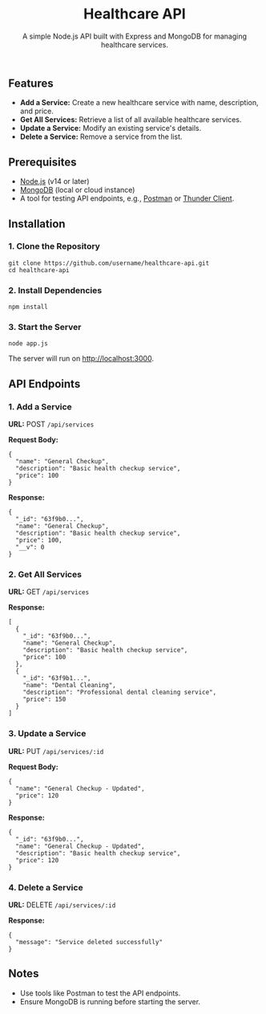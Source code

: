 

<header>
    <h1>Healthcare API</h1>
    <p>A simple Node.js API built with Express and MongoDB for managing healthcare services.</p>
</header>

<section>
    <h2>Features</h2>
    <ul>
        <li><strong>Add a Service:</strong> Create a new healthcare service with name, description, and price.</li>
        <li><strong>Get All Services:</strong> Retrieve a list of all available healthcare services.</li>
        <li><strong>Update a Service:</strong> Modify an existing service's details.</li>
        <li><strong>Delete a Service:</strong> Remove a service from the list.</li>
    </ul>
</section>

<section>
    <h2>Prerequisites</h2>
    <ul>
        <li><a href="https://nodejs.org/" target="_blank">Node.js</a> (v14 or later)</li>
        <li><a href="https://www.mongodb.com/" target="_blank">MongoDB</a> (local or cloud instance)</li>
        <li>A tool for testing API endpoints, e.g., <a href="https://www.postman.com/" target="_blank">Postman</a> or <a href="https://www.thunderclient.com/" target="_blank">Thunder Client</a>.</li>
    </ul>
</section>

<section>
    <h2>Installation</h2>
    <h3>1. Clone the Repository</h3>
    <pre><code>git clone https://github.com/username/healthcare-api.git 
cd healthcare-api</code></pre>
    <h3>2. Install Dependencies</h3>
    <pre><code>npm install</code></pre>
    <h3>3. Start the Server</h3>
    <pre><code>node app.js</code></pre>
    <p>The server will run on <a href="http://localhost:3000" target="_blank">http://localhost:3000</a>.</p>
</section>

<section>
    <h2>API Endpoints</h2>
    <h3>1. Add a Service</h3>
    <p><strong>URL:</strong> POST <code>/api/services</code></p>
    <p><strong>Request Body:</strong></p>
    <pre><code>{
  "name": "General Checkup",
  "description": "Basic health checkup service",
  "price": 100
}</code></pre>
    <p><strong>Response:</strong></p>
    <pre><code>{
  "_id": "63f9b0...",
  "name": "General Checkup",
  "description": "Basic health checkup service",
  "price": 100,
  "__v": 0
}</code></pre>
    <h3>2. Get All Services</h3>
    <p><strong>URL:</strong> GET <code>/api/services</code></p>
    <p><strong>Response:</strong></p>
    <pre><code>[
  {
    "_id": "63f9b0...",
    "name": "General Checkup",
    "description": "Basic health checkup service",
    "price": 100
  },
  {
    "_id": "63f9b1...",
    "name": "Dental Cleaning",
    "description": "Professional dental cleaning service",
    "price": 150
  }
]</code></pre>
    <h3>3. Update a Service</h3>
    <p><strong>URL:</strong> PUT <code>/api/services/:id</code></p>
    <p><strong>Request Body:</strong></p>
    <pre><code>{
  "name": "General Checkup - Updated",
  "price": 120
}</code></pre>
    <p><strong>Response:</strong></p>
    <pre><code>{
  "_id": "63f9b0...",
  "name": "General Checkup - Updated",
  "description": "Basic health checkup service",
  "price": 120
}</code></pre>
    <h3>4. Delete a Service</h3>
    <p><strong>URL:</strong> DELETE <code>/api/services/:id</code></p>
    <p><strong>Response:</strong></p>
    <pre><code>{
  "message": "Service deleted successfully"
}</code></pre>
</section>

<section>
    <h2>Notes</h2>
    <ul>
        <li>Use tools like Postman to test the API endpoints.</li>
        <li>Ensure MongoDB is running before starting the server.</li>
    </ul>
</section>
